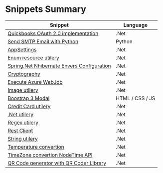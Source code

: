 # Snippets Summary

| Snippet | Language |
|--|--|
| [Quickbooks OAuth 2.0 implementation](https://gist.github.com/alexdelgado0792/18ded767d6499632ae10465c7f9bf25c) | .Net |
| [Send SMTP Email with Python](https://gist.github.com/alexdelgado0792/44f5ebee9de13c1c87e32d5192cef841) | Python |
| [AppSettings](https://gist.github.com/alexdelgado0792/54652bb629c8e6c570023cdc9e3e4f68) | .Net |
| [Enum resource utilery](https://gist.github.com/alexdelgado0792/d9d39cfba3d4633ef157b1603f5469b0) | .Net |
| [Spring.Net Nhibernate Envers Configuration](https://gist.github.com/alexdelgado0792/d964fb148df0869443a05be3ebc266cd) | .Net |
| [Cryptography](https://gist.github.com/alexdelgado0792/12a7b5eaa8683d04cc900890c98413ae) | .Net |
| [Execute Azure WebJob](https://gist.github.com/alexdelgado0792/61e0622a469ca0a2a3c48cad484f9652) | .Net |
| [Image utilery](https://gist.github.com/alexdelgado0792/5780b908dec137df24dba53c8fb6b6a3) | .Net |
| [Boostrap 3 Modal](https://gist.github.com/alexdelgado0792/ac9e32dd8040fd310998cf6f1833c12b) | HTML / CSS / JS |
| [Credit Card utilery](https://gist.github.com/alexdelgado0792/6f066a798d2e6cad89fccbccc968f372) | .Net |
| [.Net utilery](https://gist.github.com/alexdelgado0792/a9ac6d1835d2660095c942c6e31762b8) | .Net |
| [Regex utilery](https://gist.github.com/alexdelgado0792/04f2e6612136969c33e84080076cbc35) | .Net |
| [Rest Client](https://gist.github.com/alexdelgado0792/ "Private no link") | .Net |
| [String utilery](https://gist.github.com/alexdelgado0792/adfd21d30c1016418dcf1202b7aa62cd) | .Net |
| [Temperature convertion](https://gist.github.com/alexdelgado0792/661d05ac7a6c8a64ce9fe127203f3e0a) | .Net |
| [TimeZone convertion NodeTime API](https://gist.github.com/alexdelgado0792/1be19aa66e17f99b860531bdb4fed755) | .Net |
| [QR Code generator  with QR Coder Library](https://gist.github.com/alexdelgado0792/5e5ec414fed8b2e8e853d48f2c5c56d9) | .Net |